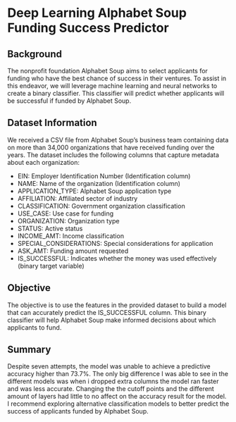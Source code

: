 # Deep Learning Alphabet Soup Funding Success Predictor

## Background
The nonprofit foundation Alphabet Soup aims to select applicants for funding who have the best chance of success in their ventures. To assist in this endeavor, we will leverage machine learning and neural networks to create a binary classifier. This classifier will predict whether applicants will be successful if funded by Alphabet Soup.

## Dataset Information
We received a CSV file from Alphabet Soup’s business team containing data on more than 34,000 organizations that have received funding over the years. The dataset includes the following columns that capture metadata about each organization:

- EIN: Employer Identification Number (Identification column)
- NAME: Name of the organization (Identification column)
- APPLICATION_TYPE: Alphabet Soup application type
- AFFILIATION: Affiliated sector of industry
- CLASSIFICATION: Government organization classification
- USE_CASE: Use case for funding
- ORGANIZATION: Organization type
- STATUS: Active status
- INCOME_AMT: Income classification
- SPECIAL_CONSIDERATIONS: Special considerations for application
- ASK_AMT: Funding amount requested
- IS_SUCCESSFUL: Indicates whether the money was used effectively (binary target variable)

## Objective
The objective is to use the features in the provided dataset to build a model that can accurately predict the IS_SUCCESSFUL column. This binary classifier will help Alphabet Soup make informed decisions about which applicants to fund.

## Summary
Despite seven attempts, the model was unable to achieve a predictive accuracy higher than 73.7%. The only big difference I was able to see in the different models was when i dropped extra columns the model ran faster and was less accurate. Changing the the cutoff points and the different amount of layers had little to no affect on the accuracy result for the model. I recommend exploring alternative classification models to better predict the success of applicants funded by Alphabet Soup.
